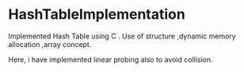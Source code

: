 # HashTableImplementation
Implemented Hash Table using C .
Use of structure ,dynamic memory allocation ,array concept.

Here, i have implemented linear probing also to avoid collision.


